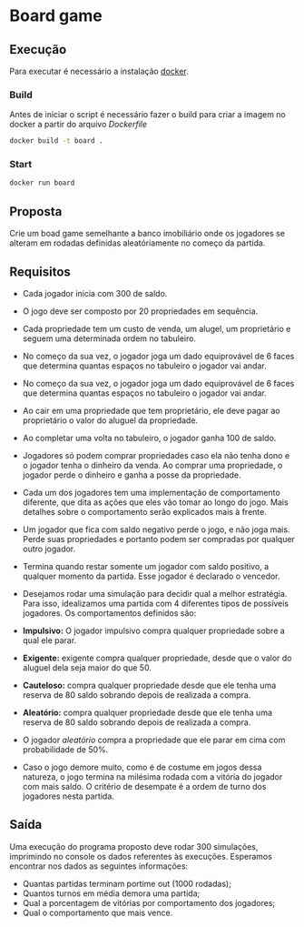 # Board game

## Execução

Para executar é necessário a instalação [docker](https://www.docker.com/).

### Build
Antes de iniciar o script é necessário fazer o build para criar a imagem no docker a partir do arquivo *Dockerfile*
```bash
docker build -t board .
```
### Start
```bash
docker run board
```

## Proposta
Crie um boad game semelhante a banco imobiliário onde os jogadores se alteram em rodadas definidas aleatóriamente no começo da partida.

## Requisitos
- Cada jogador inicia com 300 de saldo.
- O jogo deve ser composto por 20 propriedades em sequência.
- Cada propriedade tem um custo de venda, um alugel, um proprietário e seguem uma determinada ordem no tabuleiro.
- No começo da sua vez, o jogador joga um dado equiprovável de 6 faces que determina quantas espaços no tabuleiro o jogador vai andar.
- No começo da sua vez, o jogador joga um dado equiprovável de 6 faces que determina quantas espaços no
tabuleiro o jogador vai andar.
- Ao cair em uma propriedade que tem proprietário, ele deve pagar ao proprietário o valor do aluguel da propriedade.
- Ao completar uma volta no tabuleiro, o jogador ganha 100 de saldo.
- Jogadores só podem comprar propriedades caso ela não tenha dono e o jogador tenha o dinheiro da venda. Ao comprar uma propriedade, o jogador perde o dinheiro e ganha a posse da propriedade.
- Cada um dos jogadores tem uma implementação de comportamento diferente, que dita as ações que eles vão tomar ao longo do jogo. Mais detalhes sobre o comportamento serão explicados mais à frente.
- Um jogador que fica com saldo negativo perde o jogo, e não joga mais. Perde suas propriedades e portanto podem ser compradas por qualquer outro jogador.
- Termina quando restar somente um jogador com saldo positivo, a qualquer momento da partida. Esse jogador é declarado o vencedor.

- Desejamos rodar uma simulação para decidir qual a melhor estratégia. Para isso, idealizamos uma partida com 4 diferentes tipos de possíveis jogadores. Os comportamentos definidos são:

- **Impulsivo:** O jogador impulsivo compra qualquer propriedade sobre a qual ele parar.
- **Exigente:** exigente compra qualquer propriedade, desde que o valor do aluguel dela seja maior do que 50.
- **Cauteloso:** compra qualquer propriedade desde que ele tenha uma reserva de 80 saldo sobrando depois de realizada a compra.
- **Aleatório:** compra qualquer propriedade desde que ele tenha uma reserva de 80 saldo sobrando depois de realizada a compra.

- O jogador *aleatório* compra a propriedade que ele parar em cima com probabilidade de 50%.
- Caso o jogo demore muito, como é de costume em jogos dessa natureza, o jogo termina na milésima rodada com a vitória do jogador com mais saldo. O critério de desempate é a ordem de turno dos jogadores nesta
partida.

## Saída
Uma execução do programa proposto deve rodar 300 simulações, imprimindo no console os dados referentes às execuções. Esperamos encontrar nos dados as seguintes informações:

- Quantas partidas terminam portime out (1000 rodadas);
- Quantos turnos em média demora uma partida;
- Qual a porcentagem de vitórias por comportamento dos jogadores;
- Qual o comportamento que mais vence.
